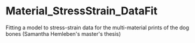 # Material_StressStrain_DataFit
Fitting a model to stress-strain data for the multi-material prints of the dog bones (Samantha Hemleben's master's thesis)
